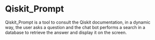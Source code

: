 # Qiskit_Prompt
Qiskit_Prompt is a tool to consult the Qiskit documentation, in a dynamic way, the user asks a question and the chat bot performs a search in a database to retrieve the answer and display it on the screen.

